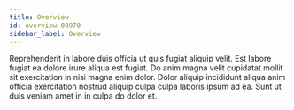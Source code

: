 ```yaml
---
title: Overview
id: overview-08970
sidebar_label: Overview
---
```


<!-- @part src="parts/overview-08970/h1-overview-08970-description.md" -->

Reprehenderit in labore duis officia ut quis fugiat aliquip velit. Est labore fugiat ea dolore irure aliqua est fugiat. Do anim magna velit cupidatat mollit sit exercitation in nisi magna enim dolor. Dolor aliquip incididunt aliqua anim officia exercitation nostrud aliquip culpa culpa laboris ipsum ad ea. Sunt ut duis veniam amet in in culpa do dolor et.
<!-- @/part -->

<!-- @part src="parts/overview-08970/h1-overview-08970-body.md" -->
<!-- Your content goes here, replacing this comment -->
<!-- @/part -->

